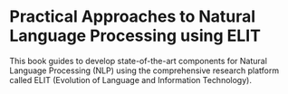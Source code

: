 # Practical Approaches to Natural Language Processing using ELIT

This book guides to develop state-of-the-art components for Natural Language Processing \(NLP\) using the comprehensive research platform called ELIT \(Evolution of Language and Information Technology\).

